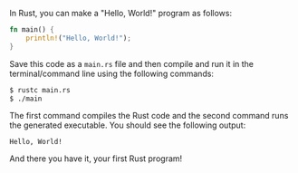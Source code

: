 In Rust, you can make a "Hello, World!" program as follows:

```rust
fn main() {
    println!("Hello, World!");
}
```

Save this code as a `main.rs` file and then compile and run it in the terminal/command line using the following commands:

```bash
$ rustc main.rs
$ ./main
```

The first command compiles the Rust code and the second command runs the generated executable. You should see the following output:

```
Hello, World!
```

And there you have it, your first Rust program!
